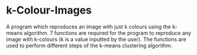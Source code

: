 # k-Colour-Images
A program which reproduces an image with just k colours using the k-means algorithm. 7 functions are required for the program to reproduce any image with k-colours (k is a value inputted by the user). The functions are used to perform different steps of the k-means clustering algorithm.
